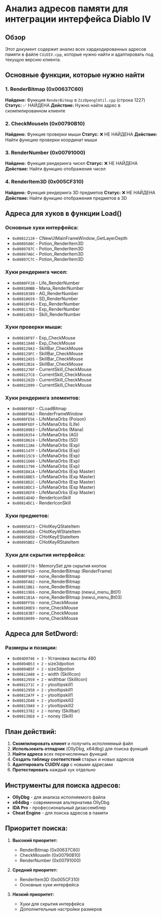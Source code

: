 # Анализ адресов памяти для интеграции интерфейса Diablo IV

## Обзор
Этот документ содержит анализ всех хардкодированных адресов памяти в файле `CUiDIV.cpp`, которые нужно найти и адаптировать под текущую версию клиента.

## Основные функции, которые нужно найти

### 1. RenderBitmap (0x00637C60)
**Найдено:** Функция `RenderBitmap` в `ZzzOpenglUtil.cpp` (строка 1227)
**Статус:** ✅ НАЙДЕНА
**Действие:** Нужно найти адрес в скомпилированном клиенте

### 2. CheckMouseIn (0x00790B10)
**Найдено:** Функция проверки мыши
**Статус:** ❌ НЕ НАЙДЕНА
**Действие:** Найти функцию проверки координат мыши

### 3. RenderNumber (0x00791000)
**Найдено:** Функция рендеринга чисел
**Статус:** ❌ НЕ НАЙДЕНА
**Действие:** Найти функцию отображения чисел

### 4. RenderItem3D (0x005CF310)
**Найдено:** Функция рендеринга 3D предметов
**Статус:** ❌ НЕ НАЙДЕНА
**Действие:** Найти функцию отображения предметов в 3D

## Адреса для хуков в функции Load()

### Основные хуки интерфейса:
- `0x00812120` - CNewUIMainFrameWindow_GetLayerDepth
- `0x0089580C` - Potion_RenderItem3D
- `0x0089787C` - Potion_RenderItem3D
- `0x00897A6C` - Potion_RenderItem3D
- `0x00897C7C` - Potion_RenderItem3D

### Хуки рендеринга чисел:
- `0x0080FF28` - Life_RenderNumber
- `0x008100BB` - Mana_RenderNumber
- `0x00810389` - AG_RenderNumber
- `0x00810659` - SD_RenderNumber
- `0x00810F45` - Exp_RenderNumber
- `0x008117EE` - Exp_RenderNumber
- `0x00814E63` - Skill_RenderNumber

### Хуки проверки мыши:
- `0x00810F97` - Exp_CheckMouse
- `0x00811840` - Exp_CheckMouse
- `0x008129A3` - SkillBar_CheckMouse
- `0x008129FC` - SkillBar_CheckMouse
- `0x00812A55` - SkillBar_CheckMouse
- `0x00812B16` - SkillBar_CheckMouse
- `0x0081276F` - CurrentSkill_CheckMouse
- `0x008127C8` - CurrentSkill_CheckMouse
- `0x0081282D` - CurrentSkill_CheckMouse
- `0x00812899` - CurrentSkill_CheckMouse

### Хуки рендеринга элементов:
- `0x0080F0EF` - CLoadBitmap
- `0x0080F9A3` - RenderFrameWindow
- `0x0080FE56` - LifeManaOrbs (Poison)
- `0x0080FEEF` - LifeManaOrbs (Life)
- `0x00810083` - LifeManaOrbs (Mana)
- `0x00810354` - LifeManaOrbs (AG)
- `0x00810624` - LifeManaOrbs (SD)
- `0x008112A6` - LifeManaOrbs (Exp)
- `0x0081147F` - LifeManaOrbs (Exp)
- `0x008115C9` - LifeManaOrbs (Exp)
- `0x00811660` - LifeManaOrbs (Exp)
- `0x00811790` - LifeManaOrbs (Exp)
- `0x00810A1A` - LifeManaOrbs (Exp Master)
- `0x00810BE5` - LifeManaOrbs (Exp Master)
- `0x00810D2C` - LifeManaOrbs (Exp Master)
- `0x00810DC3` - LifeManaOrbs (Exp Master)
- `0x00810EF0` - LifeManaOrbs (Exp Master)
- `0x00814D4D` - RenderIconSkill
- `0x00814DC1` - RenderIconSkill

### Хуки предметов:
- `0x00895A73` - CHotKeyQStateItem
- `0x00895AE8` - CHotKeyWStateItem
- `0x00895B5D` - CHotKeyEStateItem
- `0x00895BD2` - CHotKeyRStateItem

### Хуки для скрытия интерфейса:
- `0x0080F270` - MemorySet для скрытия кнопок
- `0x0080F92D` - none_RenderBitmap (RenderFrame)
- `0x0080F968` - none_RenderBitmap
- `0x0080FA02` - none_RenderBitmap
- `0x00811B61` - none_RenderBitmap
- `0x008119E6` - none_RenderBitmap (newui_menu_Bt01)
- `0x00811B1A` - none_RenderBitmap (newui_menu_Bt03)
- `0x0080FF56` - none_CheckMouse
- `0x008100E9` - none_CheckMouse
- `0x008103B7` - none_CheckMouse
- `0x00810699` - none_CheckMouse

## Адреса для SetDword:

### Размеры и позиции:
- `0x004D9746 + 3` - Установка высоты 480
- `0x00894B53 + 2` - size3dpotion
- `0x00894B5F + 2` - size3dpotion
- `0x00812A88 + 2` - width (SkillIcon)
- `0x00812959 + 2` - widthbar (SkillIcon)
- `0x0081271C + 2` - ytooltipskill1
- `0x00812950 + 2` - ytooltipskill1
- `0x00812A7F + 2` - ytooltipskill1
- `0x00812D48 + 2` - ytooltipskill2
- `0x008139A9 + 2` - ytooltipskill2
- `0x00813782 + 2` - noney (Skillbar)
- `0x008138E8 + 2` - noney (Skill)

## План действий:

1. **Скомпилировать клиент** и получить исполняемый файл
2. **Использовать отладчик** (OllyDbg, x64dbg) для поиска функций
3. **Найти адреса** всех перечисленных функций
4. **Создать таблицу соответствий** старых и новых адресов
5. **Адаптировать CUiDIV.cpp** с новыми адресами
6. **Протестировать** каждый хук отдельно

## Инструменты для поиска адресов:

- **OllyDbg** - для анализа исполняемого файла
- **x64dbg** - современная альтернатива OllyDbg
- **IDA Pro** - профессиональный дизассемблер
- **Cheat Engine** - для поиска адресов в памяти

## Приоритет поиска:

1. **Высокий приоритет:**
   - RenderBitmap (0x00637C60)
   - CheckMouseIn (0x00790B10)
   - RenderNumber (0x00791000)

2. **Средний приоритет:**
   - RenderItem3D (0x005CF310)
   - Основные хуки интерфейса

3. **Низкий приоритет:**
   - Хуки для скрытия интерфейса
   - Дополнительные настройки размеров 